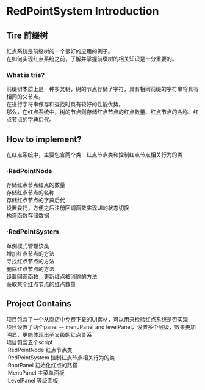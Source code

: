 # RedPointSystem Introduction  
## Tire 前缀树  
  红点系统是前缀树的一个很好的应用的例子。  
  在如何实现红点系统之前，了解并掌握前缀树的相关知识是十分重要的。  
### What is trie?  
  前缀树本质上是一种多叉树，树的节点存储了字符，具有相同前缀的字符串将具有相同的父节点。  
  在进行字符串保存和查找时具有较好的性能优势。  
  那么，在红点系统中，树的节点则存储红点节点的红点数量、红点节点的名称、红点节点的字典后代。  
## How to implement?  
  在红点系统中，主要包含两个类：红点节点类和控制红点节点相关行为的类  
### ·RedPointNode  
  存储红点节点红点的数量  
  存储红点节点的名称  
  存储红点节点的字典后代  
  设置委托，方便之后注册回调函数实现UI的状态切换  
  构造函数存储数据  
### ·RedPointSystem  
  单例模式管理该类  
  增加红点节点的方法  
  寻找红点节点的方法  
  删除红点节点的方法  
  设置回调函数，更新红点被消除的方法  
  获取某个红点节点的红点数量  
## Project Contains   
  项目包含了一个从商店中免费下载的UI素材，可以用来检验红点系统是否实现  
  项目设置了两个panel -- menuPanel and levelPanel，设置多个层级，效果更加明显，更能体现出子父级的红点关系  
  项目包含五个script  
  ·RedPointNode 红点节点类  
  ·RedPointSystem 控制红点节点相关行为的类  
  ·RootPanel 初始化红点的路径  
  ·MenuPanel 主菜单面板  
  ·LevelPanel 等级面板  

